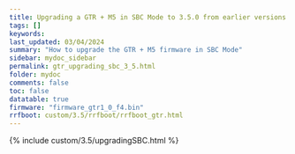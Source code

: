 ```yaml
---
title: Upgrading a GTR + M5 in SBC Mode to 3.5.0 from earlier versions in RRF 3.5.0 Onwards
tags: []
keywords: 
last_updated: 03/04/2024
summary: "How to upgrade the GTR + M5 firmware in SBC Mode"
sidebar: mydoc_sidebar
permalink: gtr_upgrading_sbc_3_5.html
folder: mydoc
comments: false
toc: false
datatable: true
firmware: "firmware_gtr1_0_f4.bin"
rrfboot: custom/3.5/rrfboot/rrfboot_gtr.html
---
```


{% include custom/3.5/upgradingSBC.html %}

